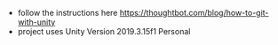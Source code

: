 * follow the instructions here https://thoughtbot.com/blog/how-to-git-with-unity
* project uses Unity Version 2019.3.15f1 Personal
